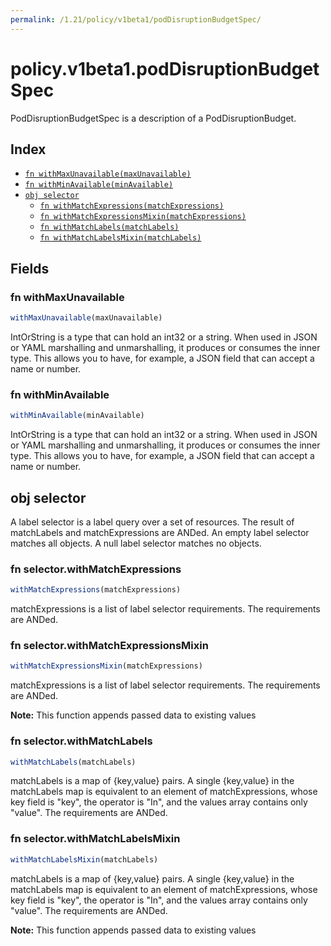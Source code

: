 ```yaml
---
permalink: /1.21/policy/v1beta1/podDisruptionBudgetSpec/
---
```


# policy.v1beta1.podDisruptionBudgetSpec

PodDisruptionBudgetSpec is a description of a PodDisruptionBudget.

## Index

* [`fn withMaxUnavailable(maxUnavailable)`](#fn-withmaxunavailable)
* [`fn withMinAvailable(minAvailable)`](#fn-withminavailable)
* [`obj selector`](#obj-selector)
  * [`fn withMatchExpressions(matchExpressions)`](#fn-selectorwithmatchexpressions)
  * [`fn withMatchExpressionsMixin(matchExpressions)`](#fn-selectorwithmatchexpressionsmixin)
  * [`fn withMatchLabels(matchLabels)`](#fn-selectorwithmatchlabels)
  * [`fn withMatchLabelsMixin(matchLabels)`](#fn-selectorwithmatchlabelsmixin)

## Fields

### fn withMaxUnavailable

```ts
withMaxUnavailable(maxUnavailable)
```

IntOrString is a type that can hold an int32 or a string.  When used in JSON or YAML marshalling and unmarshalling, it produces or consumes the inner type.  This allows you to have, for example, a JSON field that can accept a name or number.

### fn withMinAvailable

```ts
withMinAvailable(minAvailable)
```

IntOrString is a type that can hold an int32 or a string.  When used in JSON or YAML marshalling and unmarshalling, it produces or consumes the inner type.  This allows you to have, for example, a JSON field that can accept a name or number.

## obj selector

A label selector is a label query over a set of resources. The result of matchLabels and matchExpressions are ANDed. An empty label selector matches all objects. A null label selector matches no objects.

### fn selector.withMatchExpressions

```ts
withMatchExpressions(matchExpressions)
```

matchExpressions is a list of label selector requirements. The requirements are ANDed.

### fn selector.withMatchExpressionsMixin

```ts
withMatchExpressionsMixin(matchExpressions)
```

matchExpressions is a list of label selector requirements. The requirements are ANDed.

**Note:** This function appends passed data to existing values

### fn selector.withMatchLabels

```ts
withMatchLabels(matchLabels)
```

matchLabels is a map of {key,value} pairs. A single {key,value} in the matchLabels map is equivalent to an element of matchExpressions, whose key field is "key", the operator is "In", and the values array contains only "value". The requirements are ANDed.

### fn selector.withMatchLabelsMixin

```ts
withMatchLabelsMixin(matchLabels)
```

matchLabels is a map of {key,value} pairs. A single {key,value} in the matchLabels map is equivalent to an element of matchExpressions, whose key field is "key", the operator is "In", and the values array contains only "value". The requirements are ANDed.

**Note:** This function appends passed data to existing values